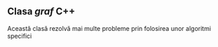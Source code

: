 ## Clasa *graf*  C++
Această clasă rezolvă mai multe probleme prin folosirea unor algoritmi specifici
